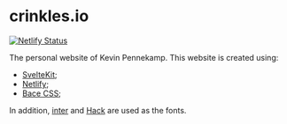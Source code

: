 # crinkles.io

[![Netlify Status](https://api.netlify.com/api/v1/badges/b654c94e-08a6-4b79-b443-7837581b1d8d/deploy-status)](https://app.netlify.com/sites/gatsby-starter-netlify-cms-ci/deploys)

The personal website of Kevin Pennekamp. This website is created using:

- [SvelteKit](https://kit.svelte.dev);
- [Netlify](https://www.netlify.com);
- [Bace CSS](https://bace.crinkles.io);

In addition, [inter](https://rsms.me/inter/) and [Hack](https://sourcefoundry.org/hack/) are used as the fonts.
